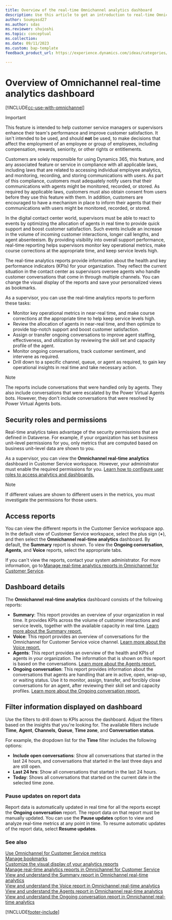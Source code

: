 ```yaml
---
title: Overview of the real-time Omnichannel analytics dashboard
description: Use this article to get an introduction to real-time Omnichannel analytics dashboard in the Omnichannel for Customer Service and Customer Service workspace apps.
author: Soumyasd27
ms.author: sdas
ms.reviewer: shujoshi
ms.topic: conceptual
ms.collection:
ms.date: 09/11/2023
ms.custom: bap-template
feedback_product_url: https://experience.dynamics.com/ideas/categories/list/?category=a7f4a807-de3b-eb11-a813-000d3a579c38&forum=b68e50a6-88d9-e811-a96b-000d3a1be7ad

---
```


# Overview of Omnichannel real-time analytics dashboard

[!INCLUDE[cc-use-with-omnichannel](../includes/cc-use-with-omnichannel.md)]

> [!IMPORTANT]
> This feature is intended to help customer service managers or supervisors enhance their team's performance and improve customer satisfaction. It isn't intended to be used, and should **not** be used, to make decisions that affect the employment of an employee or group of employees, including compensation, rewards, seniority, or other rights or entitlements.
>
> Customers are solely responsible for using Dynamics 365, this feature, and any associated feature or service in compliance with all applicable laws, including laws that are related to accessing individual employee analytics, and monitoring, recording, and storing communications with users. As part of this compliance, customers must adequately notify users that their communications with agents might be monitored, recorded, or stored. As required by applicable laws, customers must also obtain consent from users before they use this feature with them. In addition, customers are encouraged to have a mechanism in place to inform their agents that their communications with users might be monitored, recorded, or stored.

In the digital contact center world, supervisors must be able to react to events by optimizing the allocation of agents in real time to provide quick support and boost customer satisfaction. Such events include an increase in the volume of incoming customer interactions, longer call lengths, and agent absenteeism. By providing visibility into overall support performance, real-time reporting helps supervisors monitor key operational metrics, make course corrections at the appropriate time, and keep service levels high.

The real-time analytics reports provide information about the health and key performance indicators (KPIs) for your organization. They reflect the current situation in the contact center as supervisors oversee agents who handle customer conversations that come in through multiple channels. You can change the visual display of the reports and save your personalized views as bookmarks.

As a supervisor, you can use the real-time analytics reports to perform these tasks:

- Monitor key operational metrics in near-real time, and make course corrections at the appropriate time to help keep service levels high.
- Review the allocation of agents in near-real time, and then optimize to provide top-notch support and boost customer satisfaction.
- Assign or transfer ongoing conversations to improve agent staffing, effectiveness, and utilization by reviewing the skill set and capacity profile of the agent.
- Monitor ongoing conversations, track customer sentiment, and intervene as required.
- Drill down to a specific channel, queue, or agent as required, to gain key operational insights in real time and take necessary action.

> [!NOTE]
> The reports include conversations that were handled only by agents. They also include conversations that were escalated by the Power Virtual Agents bots. However, they don't include conversations that were resolved by Power Virtual Agents bots.

## Security roles and permissions

Real-time analytics takes advantage of the security permissions that are defined in Dataverse. For example, if your organization has set business unit–level permissions for you, only metrics that are computed based on business unit–level data are shown to you.

As a supervisor, you can view the **Omnichannel real-time analytics** dashboard in Customer Service workspace. However, your administrator must enable the required permissions for you. [Learn how to configure user roles to access analytics and dashboards.](configure-customer-service-analytics-insights-csh.md#configure-user-access-to-analytics-and-dashboards)

> [!NOTE]
> If different values are shown to different users in the metrics, you must investigate the permissions for those users.

## Access reports

You can view the different reports in the Customer Service workspace app. In the default view of Customer Service workspace, select the plus sign (**+**), and then select the **Omnichannel real-time analytics** dashboard. By default, the **Summary** report is shown. To view the **Ongoing conversation**, **Agents**, and **Voice** reports, select the appropriate tabs.

If you can't view the reports, contact your system administrator. For more information, go to [Manage real-time analytics reports in Omnichannel for Customer Service](enable-realtime-analytics-dashboard-administrator.md#manage-real-time-analytics-reports-in-omnichannel-for-customer-service).

## Dashboard details

The **Omnichannel real-time analytics** dashboard consists of the following reports:

- **Summary**: This report provides an overview of your organization in real time. It provides KPIs across the volume of customer interactions and service levels, together with the available capacity in real time. [Learn more about the Summary report.](realtime-summary-dashboard.md)
- **Voice**: This report provides an overview of conversations for the Omnichannel for Customer Service voice channel. [Learn more about the Voice report.](realtime-voice-dashboard.md)
- **Agents**: This report provides an overview of the health and KPIs of agents in your organization. The information that is shown on this report is based on the conversations. [Learn more about the Agents report.](realtime-agents-analytics.md)
- **Ongoing conversation**: This report provides information about the conversations that agents are handling that are in active, open, wrap-up, or waiting status. Use it to monitor, assign, transfer, and forcibly close conversations for an agent, after reviewing their skill set and capacity profiles. [Learn more about the Ongoing conversation report.](realtime-ongoing.md)

## Filter information displayed on dashboard

Use the filters to drill down to KPIs across the dashboard. Adjust the filters based on the insights that you're looking for. The available filters include **Time**, **Agent**, **Channels**, **Queue**, **Time zone**, and **Conversation status**. 

For example, the dropdown list for the **Time** filter includes the following options:

- **Include open conversations**: Show all conversations that started in the last 24 hours, and conversations that started in the last three days and are still open.
- **Last 24 hrs**: Show all conversations that started in the last 24 hours.
- **Today**: Shows all conversations that started on the current date in the selected time zone.

### Pause updates on report data

Report data is automatically updated in real time for all the reports except the **Ongoing conversation** report. The report data on that report must be manually updated. You can use the **Pause updates** option to view and analyze real-time metrics at any point in time. To resume automatic updates of the report data, select **Resume updates**.

### See also

[Use Omnichannel for Customer Service metrics](oc-metrics-dimensions.md#use-omnichannel-for-customer-service-metrics)<br>
[Manage bookmarks](manage-bookmarks.md)<br>
[Customize the visual display of your analytics reports](customize-reports.md)<br>
[Manage real-time analytics reports in Omnichannel for Customer Service](enable-realtime-analytics-dashboard-administrator.md#manage-real-time-analytics-reports-in-omnichannel-for-customer-service)<br>
[View and understand the Summary report in Omnichannel real-time analytics](realtime-summary-dashboard.md)<br>
[View and understand the Voice report in Omnichannel real-time analytics](realtime-voice-dashboard.md)<br>
[View and understand the Agents report in Omnichannel real-time analytics](realtime-agents-analytics.md)<br>
[View and understand the Ongoing conversation report in Omnichannel real-time analytics](realtime-ongoing.md)

[!INCLUDE[footer-include](../includes/footer-banner.md)]
